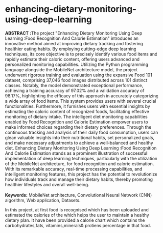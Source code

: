 # enhancing-dietary-monitoring-using-deep-learning
<p>
  <b>ABSTRACT :</b>The project "Enhancing Dietary Monitoring Using Deep Learning :Food Recognition And Calorie Estimation" introduces an innovative method aimed at improving dietary tracking and fostering healthier eating habits. By employing cutting-edge deep learning techniques, its core objective is to precisely identify various food items and rapidly estimate their caloric content, offering users advanced and personalized monitoring capabilities. Utilizing the Python programming language alongside the MobileNet architecture model, the project underwent rigorous training and evaluation using the expansive Food 101 dataset, comprising 37,046 food images distributed across 101 distinct classes. Notably, the model demonstrated exceptional performance, achieving a training accuracy of 97.02% and a validation accuracy of 98.17%, highlighting the efficacy of this approach in accurately categorizing a wide array of food items. This system provides users with several crucial functionalities. Furthermore, it furnishes users with essential insights by estimating the caloric content of recognized foods, facilitating effective monitoring of dietary intake. The intelligent diet monitoring capabilities enabled by Food Recognition and Calorie Estimation empower users to make informed choices regarding their dietary preferences. Through the continuous tracking and analysis of their daily food consumption, users can glean valuable insights into their nutritional habits, set personalized goals, and make necessary adjustments to achieve a well-balanced and healthy diet. Enhancing Dietary Monitoring Using Deep Learning :Food Recognition And Calorie Estimation stands as a prominent illustration of successful implementation of deep learning techniques, particularly with the utilization of the MobileNet architecture, for food recognition and calorie estimation. With its remarkable accuracy, real-time processing capabilities, and intelligent monitoring features, this project has the potential to revolutionize how individuals track and manage their dietary habits, thereby promoting healthier lifestyles and overall well-being.
<br><b></BR>Keywords:</b> MobileNet architecture, Convolutional Neural Network (CNN) algorithm, Web application, Datasets.
</p>
<p>
  In this project, at first food is recognised which has been uploaded and estimated the calories of the which helps the user to maintain a healthy dietary plan.
It have been provided a calorie chart which contains the carbohydrates,fats, vitamins,minerals& protiens percentage in that food.
</p>
